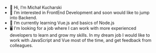 - 👋 Hi, I’m Michał Kucharski
- 👀 I’m interested in FrontEnd Development and soon would like to jump into Backend.
- 🌱 I’m currently learning Vue.js and basics of Node.js
- :desktop_computer: I'm looking for a job where I can work with more experienced developers to learn and grow my skills. 
In my dream job I would like to work with JavaScript and Vue most of the time, and get feedback from colleagues.

<!---
michal-kucharski/michal-kucharski is a ✨ special ✨ repository because its `README.md` (this file) appears on your GitHub profile.
You can click the Preview link to take a look at your changes.
--->
